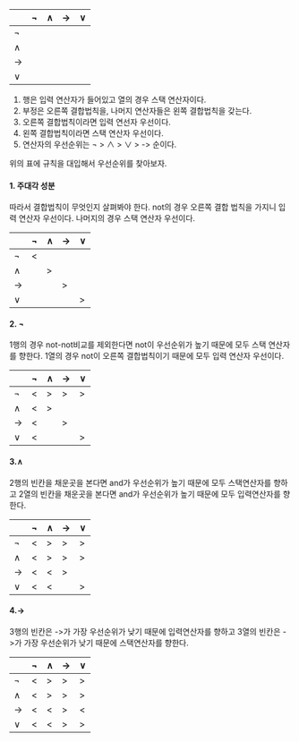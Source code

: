
|     | ¬   | ∧   | ->  | ∨   |
| --- | --- | --- | --- | --- |
| ¬   |     |     |     |     |
| ∧   |     |     |     |     |
| ->  |     |     |     |     |
| ∨    |     |     |     |     |
1. 행은 입력 연산자가 들어있고 열의 경우 스택 연산자이다.
2. 부정은 오른쪽 결합법칙을, 나머지 연산자들은 왼쪽 결합법칙을 갖는다.
3. 오른쪽 결합법칙이라면 입력 연선자 우선이다.
4. 왼쪽 결합법칙이라면 스택 연산자 우선이다.
5. 연산자의 우선순위는 ¬ > ∧ > ∨ > -> 순이다.

위의 표에 규칙을 대입해서 우선순위를 찾아보자.

#### 1. 주대각 성분

따라서 결합법칙이 무엇인지 살펴봐야 한다. not의 경우 오른쪽 결합 법칙을 가지니 입력 연산자 우선이다. 나머지의 경우 스택 연산자 우선이다.

|     | ¬   | ∧   | ->  | ∨   |
| --- | --- | --- | --- | --- |
| ¬   |   <  |     |     |     |
| ∧   |     |   >  |     |     |
| ->  |     |     |   >  |     |
| ∨    |     |     |     |  >   |

#### 2. ¬

1행의 경우 not-not비교를 제외한다면 not이 우선순위가 높기 때문에 모두 스택 연산자를 향한다.
1열의 경우 not이 오른쪽 결합법칙이기 때문에 모두 입력 연산자 우선이다.

|     | ¬   | ∧   | ->  | ∨   |
| --- | --- | --- | --- | --- |
| ¬   |   <  |  >   |  >   |  >   |
| ∧   |  <   |   >  |     |     |
| ->  |   <  |     |   >  |     |
| ∨    |  <   |     |     |  >   |

#### 3.∧

2행의 빈칸을 채운곳을 본다면 and가 우선순위가 높기 때문에 모두 스택연산자를 향하고 
2열의 빈칸을 채운곳을 본다면 and가 우선순위가 높기 때문에 모두 입력연산자를 향한다.

|     | ¬   | ∧   | ->  | ∨   |
| --- | --- | --- | --- | --- |
| ¬   |   <  |  >   |  >   |  >   |
| ∧   |  <   |   >  |  >   |  >   |
| ->  |   <  |   <  |   >  |     |
| ∨    |  <   |  <   |     |  >   |

#### 4.->

3행의 빈칸은 ->가 가장 우선순위가 낮기 때문에 입력연산자를 향하고
3열의 빈칸은 ->가 가장 우선순위가 낮기 때문에 스택연산자를 향한다.

|     | ¬   | ∧   | ->  | ∨   |
| --- | --- | --- | --- | --- |
| ¬   |   <  |  >   |  >   |  >   |
| ∧   |  <   |   >  |  >   |  >   |
| ->  |   <  |   <  |   >  |   <  |
| ∨    |  <   |  <   |  >   |  >   |


